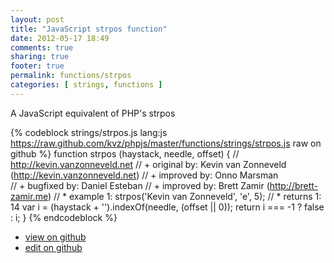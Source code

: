 ```yaml
---
layout: post
title: "JavaScript strpos function"
date: 2012-05-17 18:49
comments: true
sharing: true
footer: true
permalink: functions/strpos
categories: [ strings, functions ]
---
```

A JavaScript equivalent of PHP's strpos
<!-- more -->
{% codeblock strings/strpos.js lang:js https://raw.github.com/kvz/phpjs/master/functions/strings/strpos.js raw on github %}
function strpos (haystack, needle, offset) {
    // http://kevin.vanzonneveld.net
    // +   original by: Kevin van Zonneveld (http://kevin.vanzonneveld.net)
    // +   improved by: Onno Marsman    
    // +   bugfixed by: Daniel Esteban
    // +   improved by: Brett Zamir (http://brett-zamir.me)
    // *     example 1: strpos('Kevin van Zonneveld', 'e', 5);
    // *     returns 1: 14
    var i = (haystack + '').indexOf(needle, (offset || 0));
    return i === -1 ? false : i;
}
{% endcodeblock %}
<ul>
 <li><a href="https://github.com/kvz/phpjs/blob/master/functions/strings/strpos.js">view on github</a></li>
 <li><a href="https://github.com/kvz/phpjs/edit/master/functions/strings/strpos.js">edit on github</a></li>
</ul>
